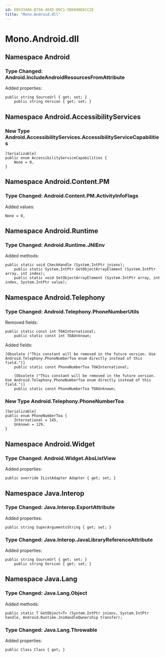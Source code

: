 ```yaml
---
id: E05334A6-B750-4645-89C1-5D6940E6CC2E
title: "Mono.Android.dll"
---
```


# Mono.Android.dll

## Namespace Android

### Type Changed: Android.IncludeAndroidResourcesFromAttribute

Added properties:

```
public string SourceUrl { get; set; }
	public string Version { get; set; }
```

## Namespace Android.AccessibilityServices

### New Type Android.AccessibilityServices.AccessibilityServiceCapabilities

```
[Serializable]
public enum AccessibilityServiceCapabilities {
	None = 0,
}
```

## Namespace Android.Content.PM

### Type Changed: Android.Content.PM.ActivityInfoFlags

Added values:

```
None = 0,
```

## Namespace Android.Runtime

### Type Changed: Android.Runtime.JNIEnv

Added methods:

```
public static void CheckHandle (System.IntPtr jnienv);
	public static System.IntPtr GetObjectArrayElement (System.IntPtr array, int index);
	public static void SetObjectArrayElement (System.IntPtr array, int index, System.IntPtr value);
```

## Namespace Android.Telephony

### Type Changed: Android.Telephony.PhoneNumberUtils

Removed fields:

```
public static const int TOAInternational;
	public static const int TOAUnknown;
```

Added fields:

```
[Obsolete ("This constant will be removed in the future version. Use Android.Telephony.PhoneNumberToa enum directly instead of this field.")]
	public static const PhoneNumberToa TOAInternational;

	[Obsolete ("This constant will be removed in the future version. Use Android.Telephony.PhoneNumberToa enum directly instead of this field.")]
	public static const PhoneNumberToa TOAUnknown;
```

### New Type Android.Telephony.PhoneNumberToa

```
[Serializable]
public enum PhoneNumberToa {
	International = 145,
	Unknown = 129,
}
```

## Namespace Android.Widget

### Type Changed: Android.Widget.AbsListView

Added properties:

```
public override IListAdapter Adapter { get; set; }
```

## Namespace Java.Interop

### Type Changed: Java.Interop.ExportAttribute

Added properties:

```
public string SuperArgumentsString { get; set; }
```

### Type Changed: Java.Interop.JavaLibraryReferenceAttribute

Added properties:

```
public string SourceUrl { get; set; }
	public string Version { get; set; }
```

## Namespace Java.Lang

### Type Changed: Java.Lang.Object

Added methods:

```
public static T GetObject<T> (System.IntPtr jnienv, System.IntPtr handle, Android.Runtime.JniHandleOwnership transfer);
```

### Type Changed: Java.Lang.Throwable

Added properties:

```
public Class Class { get; }
```
